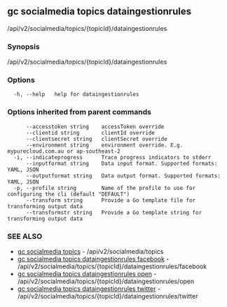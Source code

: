 ## gc socialmedia topics dataingestionrules

/api/v2/socialmedia/topics/{topicId}/dataingestionrules

### Synopsis

/api/v2/socialmedia/topics/{topicId}/dataingestionrules

### Options

```
  -h, --help   help for dataingestionrules
```

### Options inherited from parent commands

```
      --accesstoken string    accessToken override
      --clientid string       clientId override
      --clientsecret string   clientSecret override
      --environment string    environment override. E.g. mypurecloud.com.au or ap-southeast-2
  -i, --indicateprogress      Trace progress indicators to stderr
      --inputformat string    Data input format. Supported formats: YAML, JSON
      --outputformat string   Data output format. Supported formats: YAML, JSON
  -p, --profile string        Name of the profile to use for configuring the cli (default "DEFAULT")
      --transform string      Provide a Go template file for transforming output data
      --transformstr string   Provide a Go template string for transforming output data
```

### SEE ALSO

* [gc socialmedia topics](gc_socialmedia_topics.html)	 - /api/v2/socialmedia/topics
* [gc socialmedia topics dataingestionrules facebook](gc_socialmedia_topics_dataingestionrules_facebook.html)	 - /api/v2/socialmedia/topics/{topicId}/dataingestionrules/facebook
* [gc socialmedia topics dataingestionrules open](gc_socialmedia_topics_dataingestionrules_open.html)	 - /api/v2/socialmedia/topics/{topicId}/dataingestionrules/open
* [gc socialmedia topics dataingestionrules twitter](gc_socialmedia_topics_dataingestionrules_twitter.html)	 - /api/v2/socialmedia/topics/{topicId}/dataingestionrules/twitter


